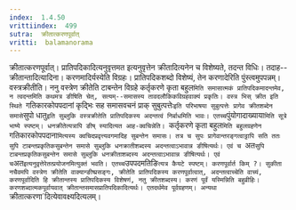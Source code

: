 ```yaml
---
index:  1.4.50
vrittiindex:  499
sutra:  क्रीतात्करणपूर्वात्
vritti:  balamanorama 
---
```


क्रीतात्करणपूर्वात्। प्रातिपदिकादित्यनुवृत्तमत इत्यनुवृत्तेन क्रीतादित्यनेन च विशेष्यते, तदन्त विधिः। तदाह--क्रीतान्तादित्यादिना। करणमादिर्यस्येति विग्रहः। प्रातिपदिकशब्दो विशेष्यं, तेन करणादेरिति पुंस्त्वमुपपन्नम्। वस्त्रक्रीतीति। ननु वस्त्रेण क्रीतेति टाबन्तेन विग्रहे कर्तृकरणे कृता बहुल`मिति समासात्मकं प्रातिपदिकमादन्तमेव, न त्वदन्तमिति कथमत्र ङीषिति चेत्, सत्यम्--समासस्य तावदलौकिकविग्रहवाक्यं प्रकृतिः। वस्त्र भिस् क्रीत इति स्थिते `गतिकारकोपपदानां कृद्भिः सह समासवचनं प्राक् सुबुत्पत्तेः` इति परिभाषया सुबुत्पत्तेः प्रागेव क्रीतशब्देन समासे `सुपो धातु` इति सुब्लुकि वस्त्रक्रीतेति प्रातिपदिकस्य अदन्तत्वं निर्बाधमिति भावः। एतच्च `पुंयोगादाख्याया`मिति सूत्रे भाष्ये स्पष्टम्। धनक्रीतेत्यत्रापि ङीष् स्यादित्यत आह-क्वचिन्नेति। `कर्तृकरणे कृता बहुल`मिति बहुलग्रहणेन `गतिकारकोपपदाना`मित्यस्य क्वचिदप्रवृत्त्यवगमादिह सुबन्तेन समासः। तत्र च सुपः प्रागेवान्तरङ्गत्वाट्टापि सति ततः सुपि टाबन्तप्रकृतिकसुबन्तेन समासे सुब्लुकि धनक्रातीशब्दस्य अदन्तत्वाऽभावान्न ङीषित्यर्थः। एवं च `अत` सुपि टाबन्तप्रकृतिकसुबन्तेन समासे सुब्लुकि धनक्रीताशब्दस्य अदन्तत्वाऽभावान्न ङीषित्यर्थः। एवं च `अत` इत्यनुवृत्तेरेतत्प्रयोजनमित्युक्तं भवति। एतच्च `उपपदमतिङि`त्यत्र कैयटे स्पष्टम्। करणपूर्वार्त किम् ?। सुकीता नचैवमपि वस्त्रेण क्रीतेति वाक्यान्ङीष्प्रसङ्गः, क्रीतेति प्रातिपदिकस्य करणपूर्वात्वात्, अदन्तत्वाच्चेति वाच्यं, करणपूर्वादिति हि क्रीतान्तस्य प्रातिपदिकस्य विशेषणं, नतु क्रीतशब्दस्य। करणं पूर्वं यस्मिन्निति बहुव्रीहिः। करणशब्दात्मकपूर्वायवात् क्रीतान्तसमासप्रातिपदिकादित्यर्थः। एतदर्थमेव पूर्वग्रहणम्। अन्यथा `क्रीतात्करणा`दित्येवावक्ष्यदित्यलम्।

